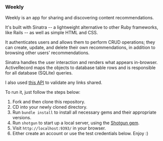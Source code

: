 ### Weekly
Weekly is an app for sharing and discovering content recommendations.

It's built with Sinatra -- a lightweight alternative to other Ruby frameworks, like Rails -- as well as simple HTML and CSS.

It authenticates users and allows them to perform CRUD operations; they can create, update, and delete their own recommendations, in addition to browsing other users' recommendations.

Sinatra handles the user interaction and renders what appears in-browser. ActiveRecord maps the objects to database table rows and is responsible for all database (SQLite) queries.

I also used [this API](https://rapidapi.com/logicione/api/url-expander1) to validate any links shared.

To run it, just follow the steps below:
1. Fork and then clone this repository.
2. CD into your newly cloned directory.
3. Run `bundle install` to install all necessary gems and their appropriate versions.
4. Run `shotgun` to start up a local server, using the [Shotgun gem](https://rubygems.org/gems/shotgun).
5. Visit `http://localhost:9393/` in your browser.
6. Either create an account or use the test credentials below. Enjoy :)
